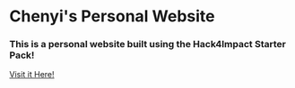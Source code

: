 # Chenyi's Personal Website
### This is a personal website built using the Hack4Impact Starter Pack!  


[Visit it Here!](https://chenyizhao14.github.io)
